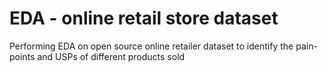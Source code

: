 # EDA - online retail store dataset
Performing EDA on open source online retailer dataset to identify the pain-points and USPs of different products sold

